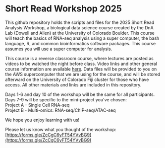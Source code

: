 # Short Read Workshop 2025

This github repository holds the scripts and files for the 2025 Short Read Analysis Workshop, a biological data science course created by the DnA Lab (Dowell and Allen) at the University of Colorado Boulder. This course will teach the basics of RNA-seq analysis using a super computer, the bash language, R, and common bioinformatics software packages. This course assumes you will use a super computer for analysis.

This course is a reverse classroom course, where lectures are posted as videos to be watched the night before class. Video links and other general course information are available [here](https://biodatasci.colorado.edu/shortread/sr2024/). Data files will be provided to you on the AWS supercomputer that we are using for the course, and will be stored afterward on the University of Colorado Fiji cluster for those who have access. All other materials and links are included in this repository.

Days 1-6 and day 10 of the workshop will be the same for all participants. Days 7-9 will be specific to the mini-project you've chosen:\
Project A - Single Cell RNA-seq\
Project B - Multi-omics: RNA-seq/ChIP-seq/ATAC-seq

We hope you enjoy learning with us!

Please let us know what you thought of the workshop: [https://forms.gle/ZcCgC6yFT54YVvBG9](https://forms.gle/ZcCgC6yFT54YVvBG9)
